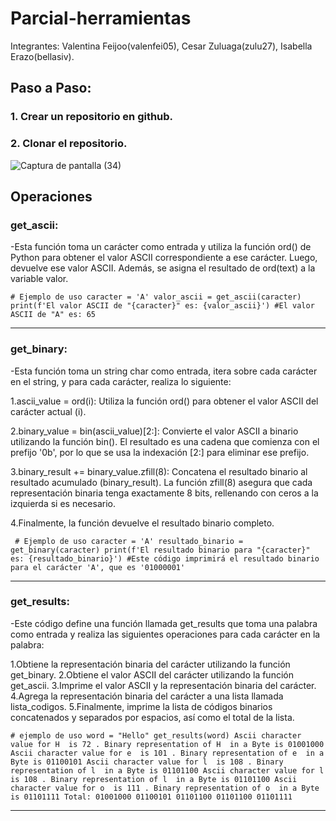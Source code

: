 # Parcial-herramientas

Integrantes: Valentina Feijoo(valenfei05), Cesar Zuluaga(zulu27), Isabella Erazo(bellasiv).

## Paso a Paso:
### 1. Crear un repositorio en github.
### 2. Clonar el repositorio.
![Captura de pantalla (34)](https://github.com/zulu27/Parcial-herramientas/assets/147516780/d74f607b-7b28-4d1a-9338-569e177a1114)
 
## Operaciones

### get_ascii:

-Esta función toma un carácter como entrada y utiliza la función ord() de Python para obtener el valor ASCII correspondiente a ese carácter. Luego, devuelve ese valor ASCII. Además, se asigna el resultado de ord(text) a la variable valor. 

`# Ejemplo de uso
caracter = 'A'
valor_ascii = get_ascii(caracter)
print(f'El valor ASCII de "{caracter}" es: {valor_ascii}')
#El valor ASCII de "A" es: 65`

---
### get_binary:
-Esta función toma un string char como entrada, itera sobre cada carácter en el string, y para cada carácter, realiza lo siguiente:

1.ascii_value = ord(i): Utiliza la función ord() para obtener el valor ASCII del carácter actual (i).

2.binary_value = bin(ascii_value)[2:]: Convierte el valor ASCII a binario utilizando la función bin(). El resultado es una cadena que comienza con el prefijo '0b', por lo que se usa la indexación [2:] para eliminar ese prefijo.

3.binary_result += binary_value.zfill(8): Concatena el resultado binario al resultado acumulado (binary_result). La función zfill(8) asegura que cada representación binaria tenga exactamente 8 bits, rellenando con ceros a la izquierda si es necesario.

4.Finalmente, la función devuelve el resultado binario completo.

` # Ejemplo de uso
caracter = 'A'
resultado_binario = get_binary(caracter)
print(f'El resultado binario para "{caracter}" es: {resultado_binario}')
#Este código imprimirá el resultado binario para el carácter 'A', que es '01000001'`

---
### get_results:
-Este código define una función llamada get_results que toma una palabra como entrada y realiza las siguientes operaciones para cada carácter en la palabra:

1.Obtiene la representación binaria del carácter utilizando la función get_binary.
2.Obtiene el valor ASCII del carácter utilizando la función get_ascii.
3.Imprime el valor ASCII y la representación binaria del carácter.
4.Agrega la representación binaria del carácter a una lista llamada lista_codigos.
5.Finalmente, imprime la lista de códigos binarios concatenados y separados por espacios, así como el total de la lista.

`# ejemplo de uso
word = "Hello"
get_results(word)
Ascii character value for H  is 72 . Binary representation of H  in a Byte is 01001000
Ascii character value for e  is 101 . Binary representation of e  in a Byte is 01100101
Ascii character value for l  is 108 . Binary representation of l  in a Byte is 01101100
Ascii character value for l  is 108 . Binary representation of l  in a Byte is 01101100
Ascii character value for o  is 111 . Binary representation of o  in a Byte is 01101111
Total: 01001000 01100101 01101100 01101100 01101111 
`

---
